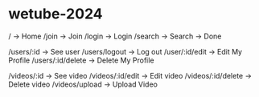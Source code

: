 # wetube-2024

/ -> Home
/join -> Join
/login -> Login
/search -> Search
-> Done

/users/:id -> See user
/users/logout -> Log out
/user/:id/edit -> Edit My Profile
/users/:id/delete -> Delete My Profile

/videos/:id -> See video
/videos/:id/edit -> Edit video
/videos/:id/delete -> Delete video
/videos/upload -> Upload Video
